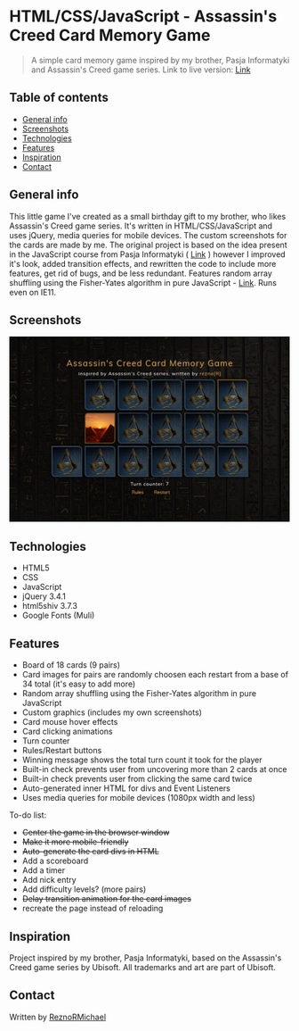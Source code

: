 # HTML/CSS/JavaScript - Assassin's Creed Card Memory Game

> A simple card memory game inspired by my brother, Pasja Informatyki and Assassin's Creed game series. Link to live version: [Link](https://reznor.tech/projects/ac-card-memory-game/game.html)

## Table of contents

* [General info](#general-info)
* [Screenshots](#screenshots)
* [Technologies](#technologies)
* [Features](#features)
* [Inspiration](#inspiration)
* [Contact](#contact)

## General info

This little game I've created as a small birthday gift to my brother, who likes Assassin's Creed game series. It's written in HTML/CSS/JavaScript and uses jQuery, media queries for mobile devices. The custom screenshots for the cards are made by me. The original project is based on the idea present in the JavaScript course from Pasja Informatyki ( [Link](https://www.youtube.com/watch?v=edNqTubHUU0) ) however I improved it's look, added transition effects, and rewritten the code to include more features, get rid of bugs, and be less redundant. Features random array shuffling using the Fisher-Yates algorithm in pure JavaScript - [Link](https://bost.ocks.org/mike/shuffle/). Runs even on IE11.

## Screenshots

![Example screenshot](./img/screen1.jpg)

## Technologies

* HTML5
* CSS
* JavaScript
* jQuery 3.4.1
* html5shiv 3.7.3
* Google Fonts (Muli)

## Features

* Board of 18 cards (9 pairs)
* Card images for pairs are randomly choosen each restart from a base of 34 total (it's easy to add more)
* Random array shuffling using the Fisher-Yates algorithm in pure JavaScript
* Custom graphics (includes my own screenshots)
* Card mouse hover effects
* Card clicking animations
* Turn counter
* Rules/Restart buttons
* Winning message shows the total turn count it took for the player
* Built-in check prevents user from uncovering more than 2 cards at once
* Built-in check prevents user from clicking the same card twice
* Auto-generated inner HTML for divs and Event Listeners
* Uses media queries for mobile devices (1080px width and less)

To-do list:

* ~~Center the game in the browser window~~
* ~~Make it more mobile-friendly~~
* ~~Auto-generate the card divs in HTML~~
* Add a scoreboard
* Add a timer
* Add nick entry
* Add difficulty levels? (more pairs)
* ~~Delay transition animation for the card images~~
* recreate the page instead of reloading

## Inspiration

Project inspired by my brother, Pasja Informatyki, based on the Assassin's Creed game series by Ubisoft. All trademarks and art are part of Ubisoft.

## Contact

Written by [ReznoRMichael](https://github.com/ReznoRMichael)